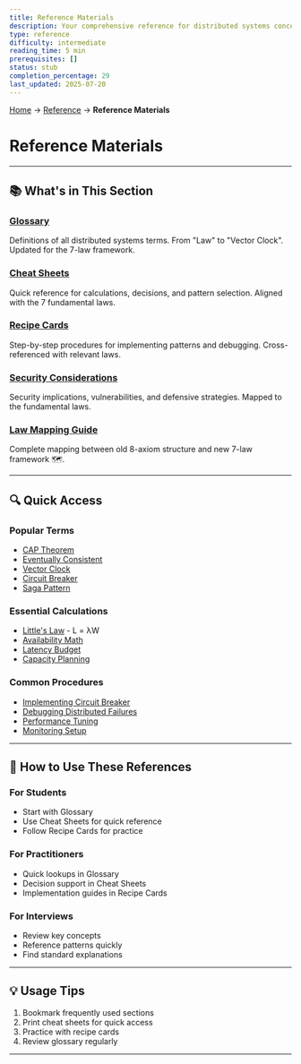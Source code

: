```yaml
---
title: Reference Materials
description: Your comprehensive reference for distributed systems concepts, terms, and practical guides.
type: reference
difficulty: intermediate
reading_time: 5 min
prerequisites: []
status: stub
completion_percentage: 29
last_updated: 2025-07-20
---
```


<!-- Navigation -->
[Home](../introduction/index.md) → [Reference](index.md) → **Reference Materials**

# Reference Materials

---

## 📚 What's in This Section

### [Glossary](glossary.md)
Definitions of all distributed systems terms. From "Law" to "Vector Clock". Updated for the 7-law framework.

### [Cheat Sheets](cheat-sheets.md)
Quick reference for calculations, decisions, and pattern selection. Aligned with the 7 fundamental laws.

### [Recipe Cards](recipe-cards.md)
Step-by-step procedures for implementing patterns and debugging. Cross-referenced with relevant laws.

### [Security Considerations](security.md)
Security implications, vulnerabilities, and defensive strategies. Mapped to the fundamental laws.

### [Law Mapping Guide](axiom-mapping-guide.md)
Complete mapping between old 8-axiom structure and new 7-law framework 🗺️.

---

## 🔍 Quick Access

### Popular Terms
- [CAP Theorem](glossary.md#cap-theorem)
- [Eventually Consistent](glossary.md#eventually-consistent)
- [Vector Clock](glossary.md#vector-clock)
- [Circuit Breaker](../patterns/circuit-breaker.md)
- [Saga Pattern](glossary.md#saga-pattern)

### Essential Calculations
- [Little's Law](cheat-sheets.md#littles-law) - L = λW
- [Availability Math](cheat-sheets.md#availability-math)
- [Latency Budget](../part1-axioms/axiom2-asynchrony/index.md)
- [Capacity Planning](../part1-axioms/axiom4-tradeoffs/index.md)

### Common Procedures
- [Implementing Circuit Breaker](../patterns/circuit-breaker.md)
- [Debugging Distributed Failures](../part1-axioms/axiom1-failure/index.md)
- [Performance Tuning](recipe-cards.md#recipe-performance-investigation)
- [Monitoring Setup](recipe-cards.md#recipe-essential-observability-stack)

---

## 📖 How to Use These References

### For Students
- Start with Glossary
- Use Cheat Sheets for quick reference
- Follow Recipe Cards for practice

### For Practitioners
- Quick lookups in Glossary
- Decision support in Cheat Sheets
- Implementation guides in Recipe Cards

### For Interviews
- Review key concepts
- Reference patterns quickly
- Find standard explanations

---

## 💡 Usage Tips

1. Bookmark frequently used sections
2. Print cheat sheets for quick access
3. Practice with recipe cards
4. Review glossary regularly

---

